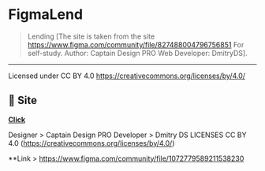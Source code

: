 # FigmaLend

> Lending [The site is taken from the site https://www.figma.com/community/file/827488004796756851 For self-study. Author: Captain Design PRO Web Developer: DmitryDS]. 

---

Licensed under CC BY 4.0 https://creativecommons.org/licenses/by/4.0/
## 🚀 Site

**[Click](https://www.figma.com/community/file/827488004796756851)**

Designer > Captain Design PRO
Developer > Dmitry DS
LICENSES CC BY 4.0 (https://creativecommons.org/licenses/by/4.0/)

**Link > https://www.figma.com/community/file/1072779589211538230 
